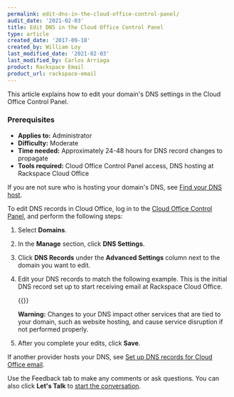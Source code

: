 ```yaml
---
permalink: edit-dns-in-the-cloud-office-control-panel/
audit_date: '2021-02-03'
title: Edit DNS in the Cloud Office Control Panel
type: article
created_date: '2017-09-18'
created_by: William Loy
last_modified_date: '2021-02-03'
last_modified_by: Carlos Arriaga
product: Rackspace Email
product_url: rackspace-email    
---
```


This article explains how to edit your domain's DNS settings in the Cloud Office Control Panel.

### Prerequisites

- **Applies to:** Administrator
- **Difficulty:** Moderate
- **Time needed:** Approximately 24-48 hours for DNS record changes to propagate
- **Tools required:**  Cloud Office Control Panel access, DNS hosting at Rackspace Cloud Office

If you are not sure who is hosting your domain's DNS, see [Find your DNS host](/support/how-to/find-dns-host).

To edit DNS records in Cloud Office, log in to the [Cloud Office Control Panel](https://cp.rackspace.com), and perform the following steps:

1.  Select **Domains**.

2.  In the **Manage** section, click **DNS Settings**.

3. Click **DNS Records** under the **Advanced Settings** column next to the domain you want to edit.

4. Edit your DNS records to match the following example. This is the initial DNS record set up to start receiving email at Rackspace Cloud Office.

    {{<image src="rackspace_dns_setup.png" alt="" title="">}}

    **Warning:** Changes to your DNS impact other services that are tied to your domain, such as website hosting, and cause service disruption
    if not performed properly.

5. After you complete your edits, click **Save**.

If another provider hosts your DNS, see [Set up DNS records for Cloud Office email](/support/how-to/set-up-dns-records-for-cloud-office-email).

Use the Feedback tab to make any comments or ask questions. You can also click
**Let's Talk** to [start the conversation](https://www.rackspace.com/). 


